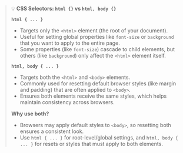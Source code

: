> 💡 **CSS Selectors: `html {}` vs `html, body {}`**
>
> **`html { ... }`**
> - Targets only the `<html>` element (the root of your document).
> - Useful for setting global properties like `font-size` or `background` that you want to apply to the entire page.
> - Some properties (like `font-size`) cascade to child elements, but others (like `background`) only affect the `<html>` element itself.
>
> **`html, body { ... }`**
> - Targets both the `<html>` and `<body>` elements.
> - Commonly used for resetting default browser styles (like margin and padding) that are often applied to `<body>`.
> - Ensures both elements receive the same styles, which helps maintain consistency across browsers.
>
> **Why use both?**
> - Browsers may apply default styles to `<body>`, so resetting both ensures a consistent look.
> - Use `html { ... }` for root-level/global settings, and `html, body { ... }` for resets or styles that must apply to both elements.